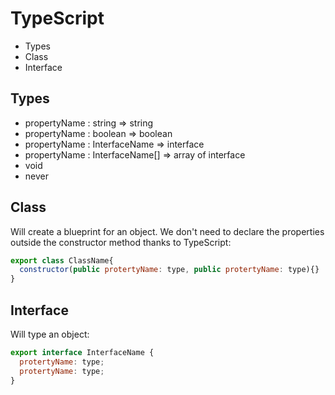 # TypeScript

- Types
- Class
- Interface

## Types

- propertyName : string => string
- propertyName : boolean => boolean
- propertyName : InterfaceName => interface
- propertyName : InterfaceName[] => array of interface
- void
- never

## Class

Will create a blueprint for an object. We don't need to declare the properties outside the constructor method thanks to TypeScript:

```javascript
export class ClassName{
  constructor(public protertyName: type, public protertyName: type){}
}
```

## Interface

Will type an object:

```javascript
export interface InterfaceName {
  protertyName: type;
  protertyName: type;
}
```

